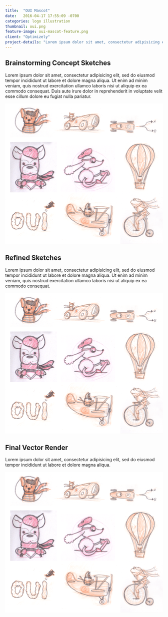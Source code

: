 ```yaml
---
title:  "OUI Mascot"
date:   2016-04-17 17:55:09 -0700
categories: logo illustration
thumbnail: oui.png
feature-image: oui-mascot-feature.png
client: "Optimizely"
project-details: "Lorem ipsum dolor sit amet, consectetur adipisicing elit, sed do eiusmod tempor incididunt ut labore et dolore magna aliqua. Ut enim ad minim veniam, quis nostrud exercitation ullamco laboris nisi ut aliquip ex ea commodo consequat. Duis aute irure dolor in reprehenderit in voluptate velit esse cillum dolore eu fugiat nulla pariatur."
---
```


<div class="row">
  <div class="col-sm-8 col-sm-offset-2">
    <h2>Brainstorming Concept Sketches</h2>
    <p>Lorem ipsum dolor sit amet, consectetur adipisicing elit, sed do eiusmod tempor incididunt ut labore et dolore magna aliqua. Ut enim ad minim veniam, quis nostrud exercitation ullamco laboris nisi ut aliquip ex ea commodo consequat. Duis aute irure dolor in reprehenderit in voluptate velit esse cillum dolore eu fugiat nulla pariatur.</p>
  </div>
  <img class="col-xs-10 col-sm-offset-1" src="../img/oui-sketches.png" alt="OUI Sketches">
</div>
<div class="row">
  <div class="col-sm-8 col-sm-offset-2">
    <h2>Refined Sketches</h2>
    <p>Lorem ipsum dolor sit amet, consectetur adipisicing elit, sed do eiusmod tempor incididunt ut labore et dolore magna aliqua. Ut enim ad minim veniam, quis nostrud exercitation ullamco laboris nisi ut aliquip ex ea commodo consequat.</p>
  </div>
  <img class="col-xs-10 col-sm-offset-1" src="../img/oui-sketches.png" alt="OUI Sketches">
</div>
<div class="row">
  <div class="col-sm-8 col-sm-offset-2">
    <h2>Final Vector Render</h2>
    <p>Lorem ipsum dolor sit amet, consectetur adipisicing elit, sed do eiusmod tempor incididunt ut labore et dolore magna aliqua.</p>
  </div>
  <img class="col-xs-10 col-sm-offset-1" src="../img/oui-sketches.png" alt="OUI Sketches">
</div>
